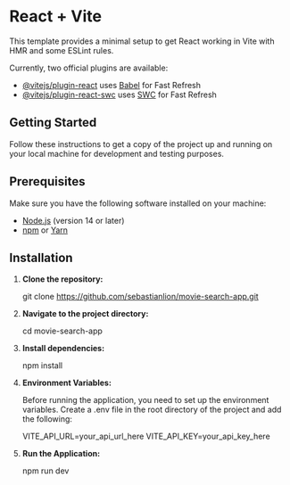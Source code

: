 # React + Vite

This template provides a minimal setup to get React working in Vite with HMR and some ESLint rules.

Currently, two official plugins are available:

- [@vitejs/plugin-react](https://github.com/vitejs/vite-plugin-react/blob/main/packages/plugin-react/README.md) uses [Babel](https://babeljs.io/) for Fast Refresh
- [@vitejs/plugin-react-swc](https://github.com/vitejs/vite-plugin-react-swc) uses [SWC](https://swc.rs/) for Fast Refresh

## Getting Started

Follow these instructions to get a copy of the project up and running on your local machine for development and testing purposes.

## Prerequisites

Make sure you have the following software installed on your machine:

- [Node.js](https://nodejs.org/) (version 14 or later)
- [npm](https://www.npmjs.com/) or [Yarn](https://yarnpkg.com/)

## Installation

1. **Clone the repository:**

   git clone https://github.com/sebastianlion/movie-search-app.git

2. **Navigate to the project directory:**

   cd movie-search-app

3. **Install dependencies:**

    npm install

4. **Environment Variables:**

    Before running the application, you need to set up the environment variables. Create a .env file in the root directory of the project and add the following: 

    VITE_API_URL=your_api_url_here
    VITE_API_KEY=your_api_key_here

5. **Run the Application:**

    npm run dev

